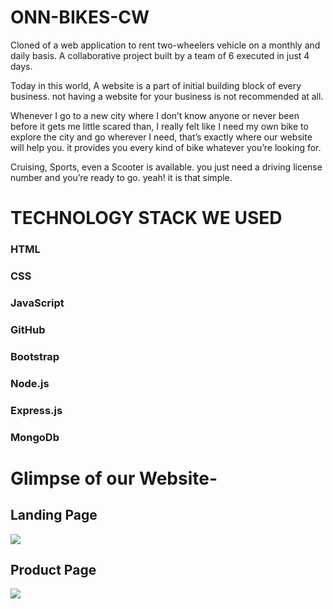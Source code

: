 # ONN-BIKES-CW
Cloned of a web application to rent two-wheelers vehicle on a monthly and daily basis. A collaborative project built by a team of 6 executed in just 4 days.

Today in this world, A website is a part of initial building block of every business. not having a website for your business is not recommended at all.

Whenever I go to a new city where I don’t know anyone or never been before it gets me little scared than, I really felt like I need my own bike to explore the city and go wherever I need, that’s exactly where our website will help you. it provides you every kind of bike whatever you’re looking for.

Cruising, Sports, even a Scooter is available. you just need a driving license number and you’re ready to go. yeah! it is that simple.

# TECHNOLOGY STACK WE USED

   ### HTML 
   ### CSS
   ### JavaScript
   ### GitHub
   ### Bootstrap
   ### Node.js
   ### Express.js
   ### MongoDb




# Glimpse of our Website-
## Landing Page
<img src="https://miro.medium.com/max/700/1*nPJlKcRhX-TN0Ar7p1lO0A.png"></img>
## Product Page
<img src="https://miro.medium.com/max/700/1*DCyJckfqooxiANVzdBPV2w.png"></img>
